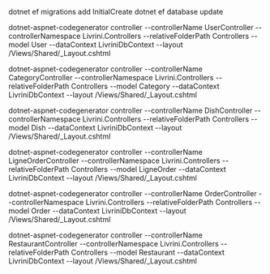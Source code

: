 dotnet ef migrations add InitialCreate
dotnet ef database update

dotnet-aspnet-codegenerator controller --controllerName UserController --controllerNamespace Livrini.Controllers --relativeFolderPath Controllers --model User --dataContext LivriniDbContext --layout /Views/Shared/_Layout.cshtml

dotnet-aspnet-codegenerator controller --controllerName CategoryController --controllerNamespace Livrini.Controllers --relativeFolderPath Controllers --model Category --dataContext LivriniDbContext --layout /Views/Shared/_Layout.cshtml


dotnet-aspnet-codegenerator controller --controllerName DishController --controllerNamespace Livrini.Controllers --relativeFolderPath Controllers --model Dish --dataContext LivriniDbContext --layout /Views/Shared/_Layout.cshtml

dotnet-aspnet-codegenerator controller --controllerName LigneOrderController --controllerNamespace Livrini.Controllers --relativeFolderPath Controllers --model LigneOrder --dataContext LivriniDbContext --layout /Views/Shared/_Layout.cshtml

dotnet-aspnet-codegenerator controller --controllerName OrderController --controllerNamespace Livrini.Controllers --relativeFolderPath Controllers --model Order --dataContext LivriniDbContext --layout /Views/Shared/_Layout.cshtml

dotnet-aspnet-codegenerator controller --controllerName RestaurantController --controllerNamespace Livrini.Controllers --relativeFolderPath Controllers --model Restaurant --dataContext LivriniDbContext --layout /Views/Shared/_Layout.cshtml


<!-- LigneOrder -->
